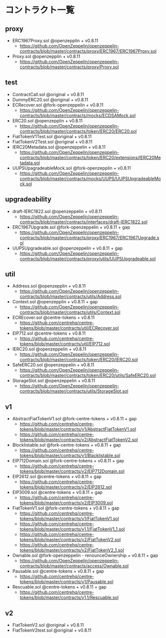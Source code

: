 # コントラクト一覧
## proxy
- ERC1967Proxy.sol @openzepplin + v0.8.11
  - https://github.com/OpenZeppelin/openzeppelin-contracts/blob/master/contracts/proxy/ERC1967/ERC1967Proxy.sol
- Proxy.sol @openzepplin + v0.8.11
  - https://github.com/OpenZeppelin/openzeppelin-contracts/blob/master/contracts/proxy/Proxy.sol

## test
- ContractCall.sol @original + v0.8.11
- DummyERC20.sol @original + v0.8.11
- ECRecover.sol @fork-openzeppelin + v0.8.11
  - https://github.com/OpenZeppelin/openzeppelin-contracts/blob/master/contracts/mocks/ECDSAMock.sol
- ERC20.sol @openzepplin + v0.8.11
  - https://github.com/OpenZeppelin/openzeppelin-contracts/blob/master/contracts/token/ERC20/ERC20.sol
- FiatTokenV1Test.sol @original + v0.8.11
- FiatTokenV2Test.sol @original + v0.8.11
- IERC20Metadata.sol @openzeppelin + v0.8.11
  - https://github.com/OpenZeppelin/openzeppelin-contracts/blob/master/contracts/token/ERC20/extensions/IERC20Metadata.sol
- UUPSUpagradeableMock.sol @fork-openzepplin + v0.8.11
  - https://github.com/OpenZeppelin/openzeppelin-contracts/blob/master/contracts/mocks/UUPS/UUPSUpgradeableMock.sol

## upgradeability
- draft-IERC1822.sol @openzeppelin + v0.8.11
  - https://github.com/OpenZeppelin/openzeppelin-contracts/blob/master/contracts/interfaces/draft-IERC1822.sol
- ERC1967Upgrade.sol @fork-openzeppelin + v0.8.11 + gap
  - https://github.com/OpenZeppelin/openzeppelin-contracts/blob/master/contracts/proxy/ERC1967/ERC1967Upgrade.sol
- UUPSUpgradeable.sol @openzeppelin + v0.8.11 + gap
  - https://github.com/OpenZeppelin/openzeppelin-contracts/blob/master/contracts/proxy/utils/UUPSUpgradeable.sol

## util
- Address.sol @openzepplin + v0.8.11
  - https://github.com/OpenZeppelin/openzeppelin-contracts/blob/master/contracts/utils/Address.sol
- Context.sol @openzepplin + v0.8.11 + gap
  - https://github.com/OpenZeppelin/openzeppelin-contracts/blob/master/contracts/utils/Context.sol
- ECREcover.sol @centre-tokens + v0.8.11
  - https://github.com/centrehq/centre-tokens/blob/master/contracts/util/ECRecover.sol
- EIP712.sol @centre-tokens + v0.8.11
  - https://github.com/centrehq/centre-tokens/blob/master/contracts/util/EIP712.sol
- IERC20.sol @openzeppelin + v0.8.11
  - https://github.com/OpenZeppelin/openzeppelin-contracts/blob/master/contracts/token/ERC20/IERC20.sol
- SafeERC20.sol @openzeppelin + v0.8.11
  - https://github.com/OpenZeppelin/openzeppelin-contracts/blob/master/contracts/token/ERC20/utils/SafeERC20.sol
- StorageSlot.sol @openzeppelin + v0.8.11
  - https://github.com/OpenZeppelin/openzeppelin-contracts/blob/master/contracts/utils/StorageSlot.sol

## v1
- AbstractFiatTokenV1.sol @fork-centre-tokens + v0.8.11 + gap
  - https://github.com/centrehq/centre-tokens/blob/master/contracts/v1/AbstractFiatTokenV1.sol
  - https://github.com/centrehq/centre-tokens/blob/master/contracts/v2/AbstractFiatTokenV2.sol
- Blocklistable.sol @fork-centre-tokens + v0.8.11 + gap
  - https://github.com/centrehq/centre-tokens/blob/master/contracts/v1/Blacklistable.sol
- EIP712Domain.sol @fork-centre-tokens + v0.8.11 + gap
  - https://github.com/centrehq/centre-tokens/blob/master/contracts/v2/EIP712Domain.sol
- EIP2612.sol @centre-tokens + v0.8.11 + gap
  - https://github.com/centrehq/centre-tokens/blob/master/contracts/v2/EIP2612.sol
- EIP3009.sol @centre-tokens + v0.8.11 + gap
  - https://github.com/centrehq/centre-tokens/blob/master/contracts/v2/EIP3009.sol
- FiatTokenV1.sol @fork-centre-tokens + v0.8.11 + gap
  - https://github.com/centrehq/centre-tokens/blob/master/contracts/v1/FiatTokenV1.sol
  - https://github.com/centrehq/centre-tokens/blob/master/contracts/v1.1/FiatTokenV1_1.sol
  - https://github.com/centrehq/centre-tokens/blob/master/contracts/v2/FiatTokenV2.sol
  - https://github.com/centrehq/centre-tokens/blob/master/contracts/v2/FiatTokenV2_1.sol
- Ownable.sol @fork-openzeppelin - renounceOwnership + v0.8.11  + gap
  - https://github.com/OpenZeppelin/openzeppelin-contracts/blob/master/contracts/access/Ownable.sol
- Pausable.sol @centre-tokens + v0.8.11 + gap
  - https://github.com/centrehq/centre-tokens/blob/master/contracts/v1/Pausable.sol
- Rescuable.sol @centre-tokens + v0.8.11 + gap
  - https://github.com/centrehq/centre-tokens/blob/master/contracts/v1.1/Rescuable.sol

## v2
- FiatTokenV2.sol @original + v0.8.11 
- FiatTokenV2test.sol @original + v0.8.11